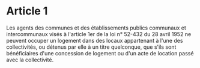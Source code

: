 # Article 1

Les agents des communes et des établissements publics communaux et intercommunaux visés à l'article 1er de la loi n° 52-432 du 28 avril 1952 ne peuvent occuper un logement dans des locaux appartenant à l'une des collectivités, ou détenus par elle à un titre quelconque, que s'ils sont bénéficiaires d'une concession de logement ou d'un acte de location passé avec la collectivité.
